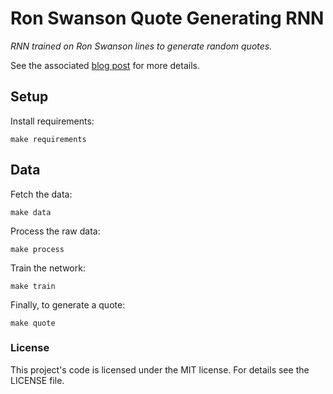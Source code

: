 # Ron Swanson Quote Generating RNN

*RNN trained on Ron Swanson lines to generate random quotes.*

See the associated [blog post](https://www.douglasdaly.com/blog/ "Ron RNN Blog Post - Douglas Daly") for more details.

## Setup

Install requirements:

```
make requirements
```

## Data

Fetch the data:

```
make data
```

Process the raw data:

```
make process
```

Train the network:

```
make train
```

Finally, to generate a quote:

```
make quote
```


### License

This project's code is licensed under the MIT license.  For details see the LICENSE file.


